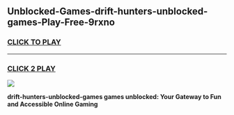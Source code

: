 
## Unblocked-Games-drift-hunters-unblocked-games-Play-Free-9rxno
<h3>
<a href="https://premium76.site?title=drift-hunters-unblocked-games&ref=17A">CLICK TO PLAY</a></h3>
<hr>

<h3>
<a href="https://premium76.site?title=drift-hunters-unblocked-games&ref=17A">CLICK 2 PLAY</a>
  
</h3>

<a href="https://premium76.site?title=drift-hunters-unblocked-games&ref=17A"><img src="https://clearcache.store/games.png"></a>


**drift-hunters-unblocked-games games unblocked: Your Gateway to Fun and Accessible Online Gaming**
